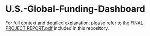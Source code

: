 # U.S.-Global-Funding-Dashboard

For full context and detailed explanation, please refer to the [FINAL PROJECT REPORT.pdf](./FINAL%20PROJECT%20REPORT.pdf) included in this repository.
